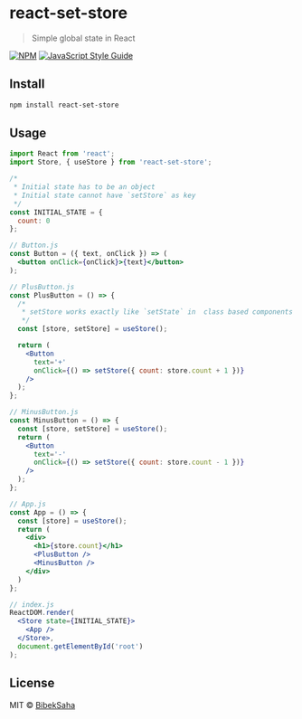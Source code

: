 # react-set-store

> Simple global state in React

[![NPM](https://img.shields.io/npm/v/react-set-store.svg)](https://www.npmjs.com/package/react-set-store) [![JavaScript Style Guide](https://img.shields.io/badge/code_style-standard-brightgreen.svg)](https://standardjs.com)

## Install

```bash
npm install react-set-store
```

## Usage

```jsx
import React from 'react';
import Store, { useStore } from 'react-set-store';

/*
 * Initial state has to be an object
 * Initial state cannot have `setStore` as key
 */
const INITIAL_STATE = {
  count: 0
};

// Button.js
const Button = ({ text, onClick }) => (
  <button onClick={onClick}>{text}</button>
);

// PlusButton.js
const PlusButton = () => {
  /*
   * setStore works exactly like `setState` in  class based components
   */
  const [store, setStore] = useStore();

  return (
    <Button
      text='+'
      onClick={() => setStore({ count: store.count + 1 })}
    />
  );
};

// MinusButton.js
const MinusButton = () => {
  const [store, setStore] = useStore();
  return (
    <Button
      text='-'
      onClick={() => setStore({ count: store.count - 1 })}
    />
  );
};

// App.js
const App = () => {
  const [store] = useStore();
  return (
    <div>
      <h1>{store.count}</h1>
      <PlusButton />
      <MinusButton />
    </div>
  )
};

// index.js
ReactDOM.render(
  <Store state={INITIAL_STATE}>
    <App />
  </Store>,
  document.getElementById('root')
);
```

## License

MIT © [BibekSaha](https://github.com/BibekSaha)
